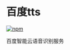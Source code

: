 # 百度tts

[![npm](https://img.shields.io/npm/v/koishi-plugin-baidu-tts?style=flat-square)](https://www.npmjs.com/package/koishi-plugin-baidu-tts)

百度智能云语音识别服务

